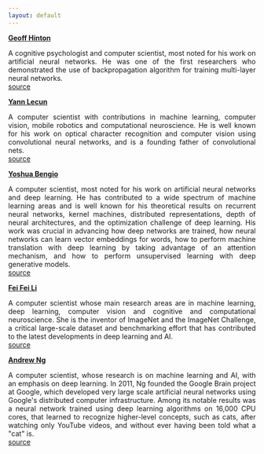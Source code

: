 ```yaml
---
layout: default
---
```


<strong><a href="http://www.cs.toronto.edu/~hinton/"> Geoff Hinton </a></strong>
<p align="justify">
A cognitive psychologist and computer scientist, most noted for his work on artificial neural networks.
He was one of the first researchers who demonstrated the use of backpropagation algorithm for training multi-layer neural networks.<br />
<a href="https://en.wikipedia.org/wiki/Geoffrey_Hinton"> source </a>
</p>

<strong><a href="http://yann.lecun.com/"> Yann Lecun </a></strong>
<p align="justify">
A computer scientist with contributions in machine learning, computer vision, mobile robotics and computational neuroscience.
He is well known for his work on optical character recognition and computer vision using convolutional neural networks, and is a founding father of convolutional nets.<br />
<a href="https://en.wikipedia.org/wiki/Yann_LeCun"> source </a>
</p>

<strong><a href="http://www.iro.umontreal.ca/~bengioy/yoshua_en/"> Yoshua Bengio </a></strong>
<p align="justify">
A computer scientist, most noted for his work on artificial neural networks and deep learning.
He has contributed to a wide spectrum of machine learning areas and is well known for his theoretical results on recurrent neural networks, kernel machines, distributed representations, depth of neural architectures, and the optimization challenge of deep learning.
His work was crucial in advancing how deep networks are trained, how neural networks can learn vector embeddings for words, how to perform machine translation with deep learning by taking advantage of an attention mechanism, and how to perform unsupervised learning with deep generative models.<br />
<a href="https://www.creativedestructionlab.com/people/yoshua-bengio/"> source </a>
</p>

<strong><a href="http://vision.stanford.edu/feifeili/"> Fei Fei Li </a></strong>
<p align="justify">
A computer scientist whose main research areas are in machine learning, deep learning, computer vision and cognitive and computational neuroscience.
She is the inventor of ImageNet and the ImageNet Challenge, a critical large-scale dataset and benchmarking effort that has contributed to the latest developments in deep learning and AI.<br />
<a href="http://www.itu.int/en/ITU-T/AI/Pages/li.fei-fei.aspx"> source </a>
</p>

<strong><a href="http://www.andrewng.org/"> Andrew Ng </a></strong>
<p align="justify">
A computer scientist, whose research is on machine learning and AI, with an emphasis on deep learning.
In 2011, Ng founded the Google Brain project at Google, which developed very large scale artificial neural networks using Google's distributed computer infrastructure.
Among its notable results was a neural network trained using deep learning algorithms on 16,000 CPU cores, that learned to recognize higher-level concepts, such as cats, after watching only YouTube videos, and without ever having been told what a "cat" is.<br />
<a href="https://en.wikipedia.org/wiki/Andrew_Ng"> source </a>
</p>
